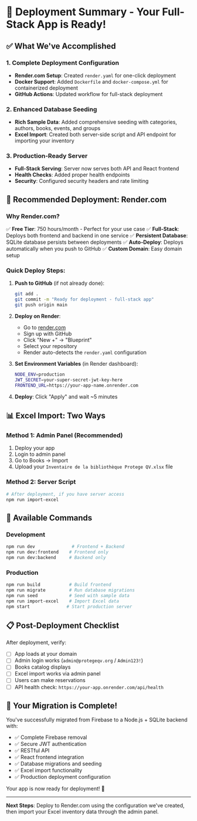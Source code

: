 # 🚀 Deployment Summary - Your Full-Stack App is Ready!

## ✅ What We've Accomplished

### 1. **Complete Deployment Configuration**
- **Render.com Setup**: Created `render.yaml` for one-click deployment
- **Docker Support**: Added `Dockerfile` and `docker-compose.yml` for containerized deployment
- **GitHub Actions**: Updated workflow for full-stack deployment

### 2. **Enhanced Database Seeding**
- **Rich Sample Data**: Added comprehensive seeding with categories, authors, books, events, and groups
- **Excel Import**: Created both server-side script and API endpoint for importing your inventory

### 3. **Production-Ready Server**
- **Full-Stack Serving**: Server now serves both API and React frontend
- **Health Checks**: Added proper health endpoints
- **Security**: Configured security headers and rate limiting

## 🌟 Recommended Deployment: Render.com

### Why Render.com?
✅ **Free Tier**: 750 hours/month - Perfect for your use case
✅ **Full-Stack**: Deploys both frontend and backend in one service
✅ **Persistent Database**: SQLite database persists between deployments
✅ **Auto-Deploy**: Deploys automatically when you push to GitHub
✅ **Custom Domain**: Easy domain setup

### Quick Deploy Steps:

1. **Push to GitHub** (if not already done):
   ```bash
   git add .
   git commit -m "Ready for deployment - full-stack app"
   git push origin main
   ```

2. **Deploy on Render**:
   - Go to [render.com](https://render.com)
   - Sign up with GitHub
   - Click "New +" → "Blueprint"
   - Select your repository
   - Render auto-detects the `render.yaml` configuration

3. **Set Environment Variables** (in Render dashboard):
   ```bash
   NODE_ENV=production
   JWT_SECRET=your-super-secret-jwt-key-here
   FRONTEND_URL=https://your-app-name.onrender.com
   ```

4. **Deploy**: Click "Apply" and wait ~5 minutes

## 📊 Excel Import: Two Ways

### Method 1: Admin Panel (Recommended)
1. Deploy your app
2. Login to admin panel
3. Go to Books → Import
4. Upload your `Inventaire de la bibliothèque Protege QV.xlsx` file

### Method 2: Server Script
```bash
# After deployment, if you have server access
npm run import-excel
```

## 🔧 Available Commands

### Development
```bash
npm run dev              # Frontend + Backend
npm run dev:frontend    # Frontend only
npm run dev:backend     # Backend only
```

### Production
```bash
npm run build           # Build frontend
npm run migrate         # Run database migrations
npm run seed            # Seed with sample data
npm run import-excel    # Import Excel data
npm start              # Start production server
```

## 📋 Post-Deployment Checklist

After deployment, verify:

- [ ] App loads at your domain
- [ ] Admin login works (`admin@protegeqv.org` / `Admin123!`)
- [ ] Books catalog displays
- [ ] Excel import works via admin panel
- [ ] Users can make reservations
- [ ] API health check: `https://your-app.onrender.com/api/health`

## 🎯 Your Migration is Complete!

You've successfully migrated from Firebase to a Node.js + SQLite backend with:
- ✅ Complete Firebase removal
- ✅ Secure JWT authentication  
- ✅ RESTful API
- ✅ React frontend integration
- ✅ Database migrations and seeding
- ✅ Excel import functionality
- ✅ Production deployment configuration

Your app is now ready for deployment! 🚀

---

**Next Steps**: Deploy to Render.com using the configuration we've created, then import your Excel inventory data through the admin panel.
